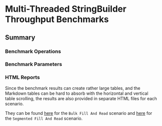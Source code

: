﻿# Multi-Threaded StringBuilder Throughput Benchmarks


## Summary 


### Benchmark Operations


### Benchmark Parameters


### HTML Reports

Since the benchmark results can create rather large tables, and the Markdown tables can be hard to absorb with the horizontal and vertical table scrolling, the results are also provided in separate HTML files for each scenario. 


They can be found [here](./MemoryStreamBenchmarks.BulkFillAndReadThroughputBenchmarks-report.html) for the `Bulk Fill And Read` scenario and [here](./MemoryStreamBenchmarks.SegmentedFillAndReadThroughputBenchmarks-report.html) for the `Segmented Fill And Read` scenario.